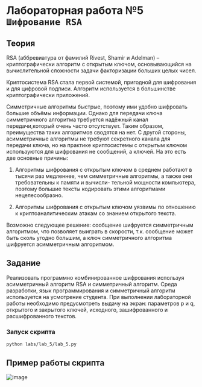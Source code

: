 # Лабораторная работа №5 `Шифрование RSA`

## Теория

RSA (аббревиатура от фамилий Rivest, Shamir и Adelman) – криптографически алгоритм с открытым ключом, основывающийся на вычислительной сложности задачи факторизации больших целых чисел.

Криптосистема RSA стала первой системой, пригодной для шифрования и для цифровой подписи. Алгоритм используется в большинстве криптографически приложений.

Симметричные алгоритмы быстрые, поэтому ими удобно шифровать большие объёмы информации. Однако для передачи ключа симметричного алгоритма требуется надёжный канал передачи,который очень часто отсутствует. Таким образом, преимущества таких алгоритмов сводятся на нет. С другой стороны, асимметричные алгоритмы не требуют секретного канала для передачи ключа, но на практике криптосистемы с открытым ключом используются для шифрования не сообщений, а ключей. На это есть две основные причины:

1. Алгоритмы шифрования с открытым ключом в среднем работают в тысячи раз медленнее, чем симметричные алгоритмы, а также они требовательны к памяти и вычисли- тельной мощности компьютера, поэтому большие тексты кодировать этими алгоритмами нецелесообразно.

2. Алгоритмы шифрования с открытым ключом уязвимы по отношению к криптоаналитическим атакам со знанием открытого текста.

Возможно следующее решение: сообщение шифруется симметричным алгоритмом, что позволяет выиграть в скорости, т.к. сообщение может быть сколь угодно большим, а ключ симметричного алгоритма шифруется асимметричным алгоритмом.

## Задание

Реализовать программно комбинированное шифрования используя асимметричный алгоритм RSA и симметричный алгоритм. Среда разработки, язык программирования и симметричный алгоритм используется на усмотрение студента. При выполнении лабораторной работы необходимо предусмотреть выдачу на экран: параметров p и q, открытого и закрытого ключей, исходного, зашифрованного и расшифрованного текстов.

### Запуск скрипта

```shell
python labs/lab_5/lab_5.py
```

## Пример работы скрипта

![image](https://user-images.githubusercontent.com/60512214/196002803-1a835acb-b5ed-4e3b-9730-bfaf40f75b4c.png)
